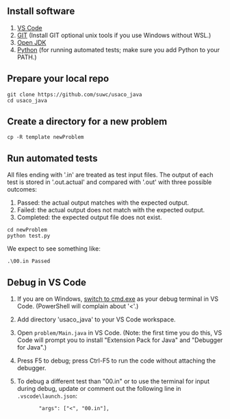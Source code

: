 ## Install software
1. [VS Code](https://code.visualstudio.com/download)
2. [GIT](https://git-scm.com/book/en/v2/Getting-Started-Installing-Git) (Install GIT optional unix tools if you use Windows without WSL.)
3. [Open JDK](https://learn.microsoft.com/en-us/java/openjdk/install)
4. [Python](https://www.python.org/downloads/) (for running automated tests; make sure you add Python to your PATH.)

## Prepare your local repo

```
git clone https://github.com/suwc/usaco_java
cd usaco_java
```

## Create a directory for a new problem

```
cp -R template newProblem
```

## Run automated tests

All files ending with '.in' are treated as test input files. The output of each test is stored in '<name>.out.actual' and compared with '<name>.out' with three possible outcomes:
1. Passed: the actual output matches with the expected output.
2. Failed: the actual output does not match with the expected output.
3. Completed: the expected output file does not exist.
```
cd newProblem
python test.py
```
We expect to see something like:
```
.\00.in Passed
```

## Debug in VS Code
1. If you are on Windows, [switch to cmd.exe](https://stackoverflow.com/a/43751743/23072920) as your debug terminal in VS Code. (PowerShell will complain about '<'.)
2. Add directory 'usaco_java' to your VS Code workspace.
3. Open `problem/Main.java` in VS Code. (Note: the first time you do this, VS Code will prompt you to install "Extension Pack for Java" and "Debugger for Java".)
4. Press F5 to debug; press Ctrl-F5 to run the code without attaching the debugger. 
5. To debug a different test than "00.in" or to use the terminal for input during debug, update or comment out the following line in `.vscode\launch.json`:

   `       "args": ["<", "00.in"],`
